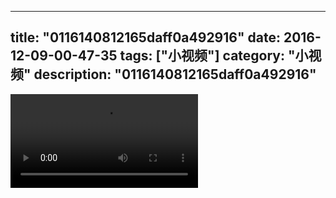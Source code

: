 
---
title: "0116140812165daff0a492916"
date: 2016-12-09-00-47-35
tags: ["小视频"]
category: "小视频"
description: "0116140812165daff0a492916"
---
<video src="http://ohtsqip0g.bkt.clouddn.com/0116140812165daff0a492916.mp4" controls="controls"></video>
